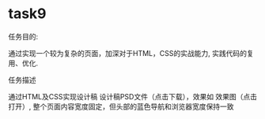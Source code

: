 # task9
任务目的:

通过实现一个较为复杂的页面，加深对于HTML，CSS的实战能力,
实践代码的复用、优化.

任务描述

通过HTML及CSS实现设计稿 设计稿PSD文件（点击下载），效果如 效果图（点击打开）,
整个页面内容宽度固定，但头部的蓝色导航和浏览器宽度保持一致
